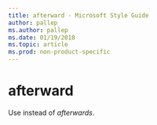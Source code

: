 ```yaml
---
title: afterward - Microsoft Style Guide
author: pallep
ms.author: pallep
ms.date: 01/19/2018
ms.topic: article
ms.prod: non-product-specific
---
```


# afterward

Use instead of *afterwards*.
